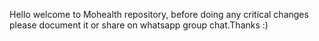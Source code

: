 Hello welcome to Mohealth repository, before doing any critical changes please document it or share on whatsapp group chat.Thanks :)

